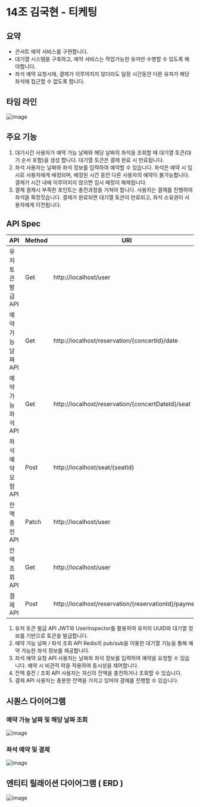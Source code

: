 # 14조 김국현 - 티케팅

## 요약
- 콘서트 예약 서비스를 구현합니다.
- 대기열 시스템을 구축하고, 예약 서비스는 작업가능한 유저만 수행할 수 있도록 해야합니다.
- 좌석 예약 요청시에, 결제가 이루어지지 않더라도 일정 시간동안 다른 유저가 해당 좌석에 접근할 수 없도록 합니다.

## 타임 라인
![image](https://github.com/goodmirow-1/ticketing/assets/57578975/f7337176-28b7-46ab-a5c2-1f418c2c066e)


## 주요 기능
1. 대기시간
사용자가 예약 가능 날짜와 해당 날짜의 좌석을 조회할 때 대기열 토큰(대기 순서 포함)을 생성 합니다.
대기열 토큰은 결제 완료 시 만료됩니다.
2. 좌석
사용자는 날짜와 좌석 정보를 입력하여 예약할 수 있습니다.
좌석은 예약 시 임시로 사용자에게 배정되며, 배정된 시간 동안 다른 사용자의 예약이 불가능합니다.
결제가 시간 내에 이루어지지 않으면 임시 배정이 해제됩니다.
3. 결제
결제시 부족한 포인트는 충전과정을 거쳐야 합니다.
사용자는 결제를 진행하여 좌석을 확정짓습니다.
결제가 완료되면 대기열 토큰이 만료되고, 좌석 소유권이 사용자에게 이전됩니다.
## API Spec

| API | Method | URI | Request | Response
|----------|----------|----------|----------|----------|
| 유저 토큰 발급 API | Get | http://localhost/user |  | 'token' |
| 예약 가능 날짜 API | Get | http://localhost/reservation/{concertId}/date |  | [ConcertDate{id,date,availableSeats,concert}] |
| 예약 가능 좌석 API | Get | http://localhost/reservation/{concertDateId}/seat |  | [Seat{id,seatNumber,concertDate,status,reservations}] |
| 좌석 예약 요청 API | Post | http://localhost/seat/{seatId} |  | Seat{id,seatNumber,concertDate,status,reservations} |
| 잔액 충전 API | Patch | http://localhost/user | 0 | 0 |
| 잔액 조회 API | Get | http://localhost/user |  | 0 |
| 결제 API | Post | http://localhost/reservation/{reservationId}/payment |  | PointLog{id,amount,reason,user,reservation,paymentDate} |


1. 유저 토큰 발급 API
JWT와 UserInspector를 활용하여 유저의 UUID와 대기열 정보를 기반으로 토큰을 발급합니다.
2. 예약 가능 날짜 / 좌석 조회 API
Redis의 pub/sub을 이용한 대기열 기능을 통해 예약 가능한 좌석 정보를 제공합니다.
3. 좌석 예약 요청 API
사용자는 날짜와 좌석 정보를 입력하여 예약을 요청할 수 있습니다.
예약 시 비관적 락을 적용하여 동시성을 제어합니다.
4. 잔액 충전 / 조회 API
사용자는 자신의 잔액을 충전하거나 조회할 수 있습니다.
5. 결제 API
사용자는 충분한 잔액을 가지고 있어야 결제를 진행할 수 있습니다.

## 시퀀스 다이어그램
### 예약 가능 날짜 및 해당 날짜 조회
   
![image](https://github.com/goodmirow-1/ticketing/assets/57578975/fbe0210a-5c0d-4a87-bea6-7410d0807b84)

### 좌석 예약 및 결제
   
![image](https://github.com/goodmirow-1/ticketing/assets/57578975/30c5317b-811b-4135-8595-2466ab30101a)


## 엔티티 릴래이션 다이어그램 ( ERD )

![image](https://github.com/goodmirow-1/ticketing/assets/57578975/25bb72cd-d33a-437e-92ab-88e6fb71f9fa)
